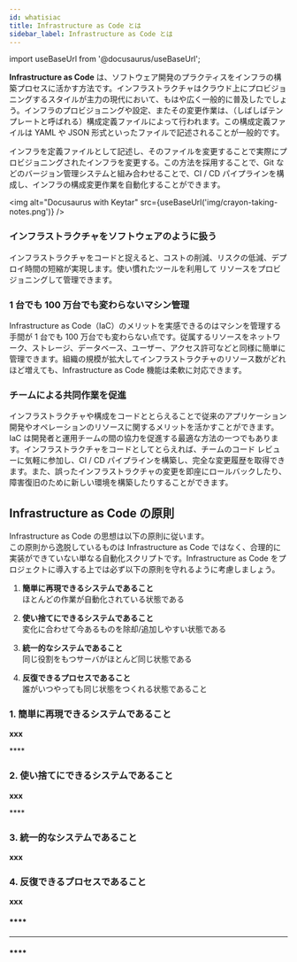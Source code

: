 ```yaml
---
id: whatisiac
title: Infrastructure as Code とは
sidebar_label: Infrastructure as Code とは
---
```


import useBaseUrl from '@docusaurus/useBaseUrl';

**Infrastructure as Code** は、ソフトウェア開発のプラクティスをインフラの構築プロセスに活かす方法です。インフラストラクチャはクラウド上にプロビジョニングするスタイルが主力の現代において、もはや広く一般的に普及したでしょう。インフラのプロビジョニングや設定、またその変更作業は、（しばしばテンプレートと呼ばれる）構成定義ファイルによって行われます。この構成定義ファイルは YAML や JSON 形式といったファイルで記述されることが一般的です。

インフラを定義ファイルとして記述し、そのファイルを変更することで実際にプロビジョニングされたインフラを変更する。この方法を採用することで、Git などのバージョン管理システムと組み合わせることで、CI / CD パイプラインを構成し、インフラの構成変更作業を自動化することができます。

<img alt="Docusaurus with Keytar" src={useBaseUrl('img/crayon-taking-notes.png')} />

### インフラストラクチャをソフトウェアのように扱う

インフラストラクチャをコードと捉えると、コストの削減、リスクの低減、デプロイ時間の短縮が実現します。使い慣れたツールを利用して リソースをプロビジョニングして管理できます。

### 1 台でも 100 万台でも変わらないマシン管理

Infrastructure as Code（IaC）のメリットを実感できるのはマシンを管理する手間が 1 台でも 100 万台でも変わらない点です。従属するリソースをネットワーク、ストレージ、データベース、ユーザー、アクセス許可などと同様に簡単に管理できます。組織の規模が拡大してインフラストラクチャのリソース数がどれほど増えても、Infrastructure as Code 機能は柔軟に対応できます。

### チームによる共同作業を促進

インフラストラクチャや構成をコードととらえることで従来のアプリケーション開発やオペレーションのリソースに関するメリットを活かすことができます。IaC は開発者と運用チームの間の協力を促進する最適な方法の一つでもあります。インフラストラクチャをコードとしてとらえれば、チームのコード レビューに気軽に参加し、CI / CD パイプラインを構築し、完全な変更履歴を取得できます。また、誤ったインフラストラクチャの変更を即座にロールバックしたり、障害復旧のために新しい環境を構築したりすることができます。

## Infrastructure as Code の原則

Infrastructure as Code の思想は以下の原則に従います。  
この原則から逸脱しているものは Infrastructure as Code ではなく、合理的に実装ができていない単なる自動化スクリプトです。Infrastructure as Code をプロジェクトに導入する上では必ず以下の原則を守れるように考慮しましょう。

1. **簡単に再現できるシステムであること**<br/>
   ほとんどの作業が自動化されている状態である

2. **使い捨てにできるシステムであること**<br/>
   変化に合わせて今あるものを除却/追加しやすい状態である

3. **統一的なシステムであること**<br/>
   同じ役割をもつサーバがほとんど同じ状態である

4. **反復できるプロセスであること** <br/>
   誰がいつやっても同じ状態をつくれる状態であること

### **1. 簡単に再現できるシステムであること**

**xxx**

\*\*\*\*

### **2. 使い捨てにできるシステムであること**

**xxx**

\*\*\*\*

### **3. 統一的なシステムであること**

**xxx**

### **4. 反復できるプロセスであること**

**xxx**

#### \*\*\*\*

---

#### \*\*\*\*
